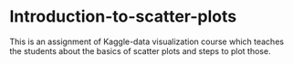 # Introduction-to-scatter-plots
This is an assignment of Kaggle-data visualization course which teaches the students about the basics of scatter plots and steps to plot those.
